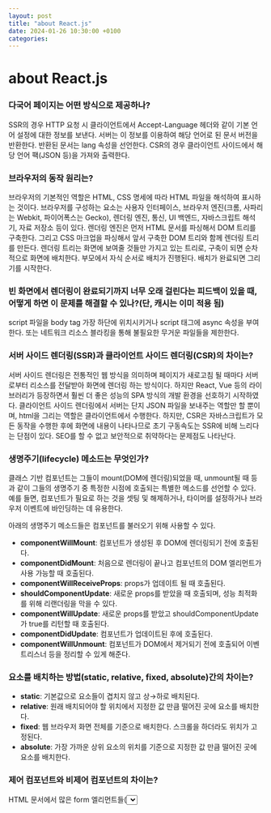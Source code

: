 ```yaml
---
layout: post
title: "about React.js"
date: 2024-01-26 10:30:00 +0100
categories:
---
```


# about React.js

### **다국어 페이지는 어떤 방식으로 제공하나?**

SSR의 경우 HTTP 요청 시 클라이언트에서 Accept-Language 헤더와 같이 기본 언어 설정에 대한 정보를 보낸다. 서버는 이 정보를 이용하여 해당 언어로 된 문서 버전을 반환한다. 반환된 문서는 lang 속성을 선언한다. CSR의 경우 클라이언트 사이드에서 해당 언어 팩(JSON 등)을 가져와 출력한다.

### **브라우저의 동작 원리는?**

브라우저의 기본적인 역할은 HTML, CSS 명세에 따라 HTML 파일을 해석하여 표시하는 것이다. 브라우저를 구성하는 요소는 사용자 인터페이스, 브라우저 엔진(크롬, 사파리는 Webkit, 파이어폭스는 Gecko), 렌더링 엔진, 통신, UI 백엔드, 자바스크립트 해석기, 자료 저장소 등이 있다. 렌더링 엔진은 먼저 HTML 문서를 파싱해서 DOM 트리를 구축한다. 그리고 CSS 마크업을 파싱해서 앞서 구축한 DOM 트리와 함께 렌더링 트리를 만든다. 렌더링 트리는 화면에 보여줄 것들만 가지고 있는 트리로, 구축이 되면 순차적으로 화면에 배치한다. 부모에서 자식 순서로 배치가 진행된다. 배치가 완료되면 그리기를 시작한다.

### **빈 화면에서 렌더링이 완료되기까지 너무 오래 걸린다는 피드백이 있을 때, 어떻게 하면 이 문제를 해결할 수 있나?(단, 캐시는 이미 적용 됨)**

script 파일을 body tag 가장 하단에 위치시키거나 script 태그에 async 속성을 부여한다. 또는 네트워크 리소스 블라킹을 통해 불필요한 무거운 파일들을 제한한다.

### **서버 사이드 렌더링(SSR)과 클라이언트 사이드 렌더링(CSR)의 차이는?**

서버 사이드 렌더링은 전통적인 웹 방식을 의미하며 페이지가 새로고침 될 때마다 서버로부터 리소스를 전달받아 화면에 렌더링 하는 방식이다. 하지만 React, Vue 등의 라이브러리가 등장하면서 훨씬 더 좋은 성능의 SPA 방식의 개발 환경을 선호하기 시작하였다. 클라이언트 사이드 렌더링에서 서버는 단지 JSON 파일을 보내주는 역할만 할 뿐이며, html을 그리는 역할은 클라이언트에서 수행한다. 하지만, CSR은 자바스크립트가 모든 동작을 수행한 후에 화면에 내용이 나타나므로 초기 구동속도는 SSR에 비해 느리다는 단점이 있다. SEO를 할 수 없고 보안적으로 취약하다는 문제점도 나타난다.

### **생명주기(lifecycle) 메소드는 무엇인가?**

클래스 기반 컴포넌트는 그들이 mount(DOM에 렌더링)되었을 때, unmount될 때 등과 같이 그들의 생명주기 중 특정한 시점에 호출되는 특별한 메소드를 선언할 수 있다. 예를 들면, 컴포넌트가 필요로 하는 것을 셋팅 및 해제하거나, 타이머를 설정하거나 브라우저 이벤트에 바인딩하는 데 유용한다.

아래의 생명주기 메소드들은 컴포넌트를 불러오기 위해 사용할 수 있다.

- **componentWillMount**: 컴포넌트가 생성된 후 DOM에 렌더링되기 전에 호출된다.
- **componentDidMount**: 처음으로 렌더링이 끝나고 컴포넌트의 DOM 엘리먼트가 사용 가능할 때 호출된다.
- **componentWillReceiveProps**: props가 업데이트 될 때 호출된다.
- **shouldComponentUpdate**: 새로운 props를 받았을 때 호출되며, 성능 최적화를 위해 리랜더링을 막을 수 있다.
- **componentWillUpdate**: 새로운 props를 받았고 shouldComponentUpdate가 true를 리턴할 때 호출된다.
- **componentDidUpdate**: 컴포넌트가 업데이트된 후에 호출된다.
- **componentWillUnmount**: 컴포넌트가 DOM에서 제거되기 전에 호출되어 이벤트리스너 등을 정리할 수 있게 해준다.

### **요소를 배치하는 방법(static, relative, fixed, absolute)간의 차이는?**

- **static**: 기본값으로 요소들이 겹치지 않고 상→하로 배치된다.
- **relative**: 원래 배치되어야 할 위치에서 지정한 값 만큼 떨어진 곳에 요소를 배치한다.
- **fixed**: 웹 브라우저 화면 전체를 기준으로 배치한다. 스크롤을 하더라도 위치가 고정된다.
- **absolute**: 가장 가까운 상위 요소의 위치를 기준으로 지정한 값 만큼 떨어진 곳에 요소를 배치한다.

### **제어 컴포넌트와 비제어 컴포넌트의 차이는?**

HTML 문서에서 많은 form 엘리먼트들(<select>, <textarea>, <input> 등)은 고유한 state를 유지한다. 비제어 컴포넌트는 DOM을 이러한 input들의 state에 대한 진짜 근원(source of truth for the state of these inputs)으로 취급한다. 제어 컴포넌트에서 내부 state는 엘리먼트의 값(value)를 추적하기 위해 사용된다. input의 값이 변경되면 리액트는 input을 다시 렌더링한다. 비제어 컴포넌트는 non-React 코드와 합칠 때(예를 들어 jQuery 플러그인의 일부를 지원해야 할 때) 유용하게 사용될 수 있다.

### **쿠키와 세션 스토리지, 로컬 스토리지의 차이는?**

기본적으로 쿠키와 로컬 스토리지, 세션 스토리지는 모두 브라우저에서 데이터 저장소의 역할을 한다. 웹에서 로그인을 하기 위해서는 토큰을 발급받아 API를 호출해야 한다. 하지만 반복되는 작업을 계속하게 되는 것은 비효율적이고, 이를 보완하기 위해 쿠키를 서버와 클라이언트에 생성해서 토큰 발급 없이 쿠키만 가지고 서버에 요청을 할 수 있게 된다. 쿠키는 저장 공간이 4KB로 작은 편인데 이러한 단점을 보완하여 만든 것이 웹 스토리지이다.

웹 스토리지는 서버에 클라이언트 데이터를 저장하지 않는다. 웹 스토리지에는 로컬 스토리지와 세션 스토리지가 있으며, 로컬 스토리지는 브라우저에 정보가 계속해서 남아있는 반면, 세션 스토리지는 해당 세션이 끝나면, 즉 브라우저가 닫히면 데이터가 사라진다. 웹 스토리지는 데스크탑 기준 5~10MB의 저장 공간을 가지고 있어서 쿠키에 비해 훨씬 저장공간이 크다는 장점이 있다. 웹 스토리지는 반면 HTML5부터 지원하기 때문에 이전 브라우저에서는 지원이 되지 않는다는 단점이 있다.

### **크로스 브라우징이란?**

크로스 브라우징은 웹 표준에 따라 서로 다른 OS 또는 플랫폼에 대응하는 것을 말한다. 브라우저별 렌더링 엔진이 다른 상황 등 어떠한 상황 속에서도 문제 없이 동작하게 하는 것을 목표로 한다. 프론트엔드 개발자는 여러가지 전략을 세울 수가 있으며, feature detection(기능 탐지)을 사용해서 해당 기능이 해당 브라우저에 있는지를 확인하는 방법을 사용할 수도 있다. 특히 한 쪽 환경에 최적화를 하는 것 보다, 전체적인 웹 표준을 지키는 데에 노력해야 한다.

### **클래스형 컴포넌트와 함수형 컴포넌트의 차이는?**

React 16.8(hooks 도입) 이전에는 내부 state를 유지하는데 필요한 컴포넌트를 생성하거나 생명주기 메소드(lifecycle methods)(즉, componentDidMount 및 shouldComponentUpdate)를 활용하기 위해 클래스 기반 컴포넌트를 사용했다. 클래스 기반 컴포넌트는 리액트의 Component 클래스를 확장하는 ES6 클래스이다. 또한 최소한 render() 메서드를 포함해야 한다.

(hooks 도입 이전의) 함수형 컴포넌트는 state를 갖지 않으며 렌더링할 출력 결과를 리턴(반환)한다. 함수형 컴포넌트는 클래스 기반 컴포넌트보다 심플하기 때문에 props에만 의존하는 UI을 렌더링하는데 선호된다.

### **클리어링(Clearing)에는 어떤 것들이 있으며, 각각은 어떨 때 사용하나?**

float 속성의 영향에서 벗어나기 위해 사용하는 clear 속성은 float의 특성을 지워주는 역할을 한다. 총 4가지 값이 있는데 both는 양쪽의 float 속성을 지워주며, left와 right는 각각 왼쪽, 오른쪽 속성을 지워주고 none은 기본 값으로 아무 것도 지워주지 않다. 보통은 float 속성을 감싸고 있는 요소들의 height를 조정하기 위해 사용된다.

### **프로그레시브 렌더링(Progressive Rendering)이란?**

프로그레시브 렌더링은 컨텐츠를 가능한 빨리 표시하기 위해 성능을 향상시키는 기술이다. 인터넷 속도가 느리거나 불안정한 모바일 환경이 아직 많이 남아있기 때문에 이러한 경우에 유용하게 사용한다. 대표적으로 레이지 로딩이 있다. 이미지를 한 번에 로드하는 것이 아니라, 자바스크립트를 통해 사용자가 표시하려는 부분만 스크롤 시에 이미지를 로드하는 것이다.

### **호이스팅이란?**

ES6 이후에서 함수나 변수 선언이 해당 유효 범위(스코프)의 최상단으로 끌어올려지는 것처럼 보이는 현상이다. 실제로는, 컴파일 타임에 변수/함수 선언이 메모리에 들어가되, 할당은 코드를 작성한 위치에서 진행된다. 호이스팅은 변수/함수 선언에만 적용되는데, 초기화만 해주는 경우 호이스팅이 일어나지 않다. 또한, var로 변수를 선언한 경우에만 호이스팅이 일어난다.

### **화살표 함수와 일반 함수의 차이는?**

화살표 함수는 ES6에서 새로 추가되었다. 화살표 함수는 익명 함수로, 이름이 없는 함수, 즉시 실행이 필요할 경우 사용하는 함수이다.

우선 바인딩이란, 함수 호출과 실제 함수를 연결하는 방법이다. 함수를 호출하는 부분에서 실제 함수가 위치한 메모리를 연결하는 것도 바인딩이다. 바인딩은 정적 바인딩(static binding)과 동적 바인딩(dynamic binding)으로 구분할 수 있다. (정적 바인딩은 실행 시간 전에 일어남. 실행 시간에는 변하지 않는 상태로 유지. 동적 바인딩은 실행 시간에 이루어지거나 실행 시간에 변경됨.)

1. **this**: 자바스크립트에서 모든 함수는 실행될 때마다 함수 내부에 this라는 객체가 추가된다. 일반 함수는 함수를 선언할 때 this에 바인딩할 객체가 정적으로 결정되는 것이 아니고, 함수를 호출할 때 함수가 어떻게 호출되었는지에 따라 this에 바인딩할 객체가 동적으로 결정된다. 화살표 함수는 선언할 때 this에 바인딩할 객체가 정적으로 결정된다. 를 가리킨다(Lexical this). 또한, call, apply, bind 메소드를 사용하여 this를 변경할 수 없다.

   화살표 함수의 this는 언제나 상위 스코프의 this

2. **생성자 함수로 사용 가능 여부**: 일반 함수는 생성자 함수로 사용할 수 있다. 이다.

   화살표 함수는 생성자 함수로 사용할 수 없다. prototype 프로퍼티를 가지고 있지 않기 때문

3. **arguments 사용 가능 여부**: 일반 함수에서는 함수가 실행될 때 암묵적으로 arguments 변수가 전달되어 사용 가능한다. .

   화살표 함수에서는 arguments 변수가 전달되지 않다

### **box model이 무엇이며, 브라우저에서 어떻게 동작하나?**

box model은 각각의 object를 박스 형태로 나타내어 브라우저에 배치하기 위한 규칙이다. W3C 박스 모델과 IE 박스 모델이 있으며 두 가지 박스 모델은 차이가 있다. W3C 박스 모델은 content-box로 width가 content만 포함하는 반면, IE 박스 모델은 border-box로 width에 content, padding, border를 모두 포함한다.

### **class와 id의 차이는?**

id와 class의 차이는 id는 유일한 요소에 적용할 때, 그리고 class는 복수의 요소에 적용할 때 사용한다는 점이다. 하나의 id는 한 문서에서 한 번만 사용 가능하지만, 하나의 class는 여러 번 사용이 가능한다. 우선순위는 id가 class보다 높다.

### **CORS가 무엇이며 어떻게 해결을 할 수 있나?**

다른 도메인에서 리소스 요청 시 cross-origin HTTP에 의해 요청을 하는데, 대부분의 브라우저는 보안 상의 이유로 이 요청을 제한한다. 이를 동일 오리진 정책(Same Origin Policy)이라고 한다. 요청을 보내기 위해서는 요청 보내는 대상과 프로토콜이 같아야 하고, 포트도 같아야 한다. JSONP(JSON-padding)을 통해 해결하거나 특정 HTTP 헤더를 추가하여 이 이슈를 해결할 수 있다. 이와 같이 타 도메인 간 자원을 공유할 수 있게 해주는 것을 Cross Origin Resource Sharing, 줄여서 CORS라고 한다.

### **CSS-in-JS의 장점은?**

- 컴포넌트 단위로 생각할 수가 있다. CSS-in-JS는 CSS 모델을 문서 레벨이 아니라 컴포넌트 레벨로 추상화한다.(모듈성)
- 진정한 분리 법칙을 따른다. CSS에는 명시적으로 정의하지 않은 경우, 부모 요소에서 자동으로 상속되는 속성이 있다. CSS-in-JS의 경우 부모 요소의 속성을 상속하지 않다.

대표적인 라이브러리로 styled-components가 있다.

### **CSS 애니메이션과 JS 애니메이션의 차이는?**

- **CSS**: 일반적으로, 마우스를 올렸을 때 혹은 메뉴 버튼의 전환과 같은 간단하게 처리하는 애니메이션의 경우 CSS로 처리할 수 있다. CSS 자체가 선언형(declarative)이기 때문에 어떤 요소가 애니메이션을 가져야 한다는 직관적인 표현이 가능한다. 낮은 버전의 브라우저에서 지원을 안 하는 경우가 있다.
- **JS**: 애니메이션을 세밀하게 제어해야 하는 경우 JS를 사용한다. 크로스 브라우징 측면에서 JS 애니메이션을 사용하는 것이 유리한다. velocity.js와 같은 라이브러리를 사용하면 CSS보다 성능이 좋다.

### **CSS 전처리기(Pre-Processor)의 장점과 단점은?**

CSS 전처리기를 사용하게 되면 selector를 nesting으로 관리할 수 있고, 조건문이나 반복문, 간단한 연산 등을 할 수 있어서 CSS를 마치 프로그래밍 하듯이 코딩할 수 있다는 장점이 있다. 단점은 웹에서는 CSS만 동작하기 때문에 전처리기는 직접 동작시킬 수가 없다. 따라서 CSS로 컴파일 후 동작시켜야 한다.

### **display 속성에 어떤 것들이 있나?**

display 속성에는 block, inline, inline-block, none이 있다.

- **block**: 항상 새로운 라인에 요소가 시작되고 화면 크기의 전체 가로폭을 영역으로 차지한다. width 속성 값을 부여해주면 그 너비만큼 영역을 차지한다.
- **inline**: 새로운 라인에서 시작되지 않으며 다른 요소들과 같은 줄에 배치될 수 있고 content 너비만큼의 영역을 차지한다. 그리고 width, height, margin-top, margin-bottom 속성이 적용되지 않다.
- **inline-block**: block 레벨 요소와 inline 레벨 요소의 특징을 모두 가지고 있다. 한 줄에서 inline 레벨 요소들과 같이 배치될 수 있으며 width와 height 속성으로 영역의 크기를 지정할 수 있다.
- **none**: 선택한 요소들을 화면에 나타나지 않게 한다. 'visibility: hidden'과의 차이점은 영역이 남아있는지 여부가 다르다는 점이다(display: none은 영역도 없앰).

### **element와 component의 차이는?**

element는 DOM 노드 또는 다른 component들과 관련하여 화면에 표시할 내용을 표현하는 일반 객체이다. elements는 다른 elements들을 포함할 수 있다. React element를 만드는 비용은 저렴한다. element는 생성되면 변형되지 않다.

반면 component는 여러 방법으로 선언될 수 있다. render 메서드가 있는 class일 수도 있다. 간단한 component 일 경우 function으로 정의 될 수 있다.입력된 component를 바탕으로 element 트리를 만든다. 마지막에 JSX는 createElement로 변환된다.

### **flex를 사용하는 이유는?**

flex는 레이아웃을 좀 더 편하게 잡기 위해서 만들어진 css 속성이다. flex를 사용하면 요소들의 크기나 위치를 쉽게 잡을 수 있다. 기존에 수평 구조를 만들 때 사용하는 속성이 float나 inline-block 등이 있으며 이들은 여러가지 문제를 가지고 있었는데 flex를 사용하면 이러한 속성의 한계를 보완할 수 있다. 물론 수평 뿐만 아니라 수직도 가능한다.

flex는 컨테이너와 아이템 개념을 사용하여 요소의 크기가 불분명하거나 동적인 경우에도 요소를 효율적으로 정렬할 수 있게 해준다.

### **float는 어떻게 동작하나?**

float 속성은 현재 위치의 왼쪽이나 오른쪽으로 shift되어 배치되는 박스의 일종이다. 이 때 컨텐츠는 float 속성이 적용된 요소의 주변에 위치하게 된다.

### **Hash Table이란?**

해시테이블은 key-value 형태의 데이터 구조이며, key를 통해 해당 데이터에 직접적인 접근이 가능하며 순차검색에 비해 해시테이블을 이용한 검색은 속도 측면에서 획기적이라고 할 수 있다. 해시함수는 해시테이블의 key로 레코드가 저장되어 있는 주소(혹은 색인)를 산출하는 함수라고 할 수 있다.

### **HTML5 tag란?**

모든 HTML 문서는 <!DOCTYPE> 선언으로 시작한다. <!DOCTYPE>은 태그는 아니지만 브라우저가 어떤 타입을 받아들여야 할지를 알려주는 정보이다.

여러가지 태그가 있는데 주요한 것들 위주로 살펴보면, HTML5의 필수 태그는 html, head, body 등이 있다. html 태그는 HTML문서의 가장 최상단에 위치하는 태그이며, head 태그에는 style, script, title, link, meta 태그 등이 들어간다. body 태그는 HTML 문서의 내용이 들어간다.

meta 태그는 head 부분에서 다른 태그들(script, style, link, title 등)로 나타낼 수 없는 메타데이터를 나타내는 태그를 의미한다. <meta name="keywords" content="ABC"> 와 같이 검색 엔진을 위한 키워드나 <meta name="description" content="OWEN">과 같이 문서에 대한 설명 등에 사용된다. 화면에는 별다르게 표시되는 내용이 없지만, 검색 엔진이나 브라우저에서 읽힌다.

### **JSX란?**

JSX는 HTML처럼 보이는 코드를 작성할 수 있게 해주는 자바스크립트 문법의 확장이다. JSX는 자바스크립트 함수 호출 방식으로 컴파일되어 컴포넌트에 대한 마크업을 만들 수 있는 더 좋은 방법을 제공한다.

### **key는 어떻게 사용되나?**

리액트에서 collection을 렌더링할 때 엘리먼트와 데이터 사이의 관계를 추적하기 쉽도록 반복되는 각 엘리먼트에 key를 추가하는 것이 중요한다. 키는 고유한 ID(이상적으로는 UUID 또는 기타 고유 문자열)를 사용해야 하지만, 마지막 수단으로 Array index가 될 수 있다.

key를 사용하지 않으면 collection에 item을 추가하거나 제거할 때 예상치 못한 동작 결과가 발생할 수 있다.

### **padding과 margin의 차이는?**

margin은 대상의 외부 여백을 의미하고, padding은 대상의 내부 여백을 의미한다.

### **prop로 전달되는 값의 type을 어떻게 강제하나? 또 prop가 필수적으로 전달되게끔 어떻게 강제하나?**

컴포넌트 props의 type을 확인하기 위해서는 prop-types 패키지(리액트 15.5까지는 리액트에 포함되어 있었다)를 이용하여 기대되는 값의 type과 prop가 필수적(require)인지 여부를 선언할 수 있다.

### **prop drilling은 무엇이고 어떻게 피할 수 있나?**

prop drilling은 부모 컴포넌트에서 하위 컴포넌트(자식 컴포넌트의 자식 컴포넌트 등으)로 데이터를 전달할 때 발생하는 것으로, props를 전달하는 것 외에는 props를 필요로 하지 않는 다른 컴포넌트를 통해 “drilling”(내리꽂기) 된다.

컴포넌트를 리팩토링하고, 컴포넌트를 더 작은 컴포넌트들로 쪼개지 않고, state를 가장 가까운 부모 컨포넌트와만 공유함으로써 prop drilling 회피할 수 있다. 위계상 멀리/깊게(deep/far) 떨어진 컴포넌트와 state를 공유할 때, React의 Context API 혹은 Redux와 같은 state 관리 라이브러리를 사용할 수 있다.

### **Pure Components(순수 컴포넌트)란?**

Pure Component는 동일한 상태에서 동일한 결과를 반환한다. shouldComponentUpdate 메서드를 다룰 수 있다는 점을 제외하고는 component와 동일한다.props 또는 state가 변경될 때 Pure Component는 state와 props에 대해 Shallow Compare을 수행한다.반면 component는 현재 props와 변형될 state를 비교하지 않다. 그렇기 때문에 component는 shouldComponentUpdate가 호출 될 때마다 다시 render된다. (shouldComponentUpdate의 기본값은 true이기 때문에)

### **React란?**

React는 SPA (Single Page Application) 즉, 단일 페이지 응용 프로그램에서 사용자 인터페이스를 구성하는데 사용되는 오픈 소스 프론트엔드 JS 라이브러리 이다. 웹 및 모바일 앱의 Layer를 다루는데 사용된다.

### **React의 특징은 무엇인가?**

React의 주요 특징은 다음과 같다:

- RealDOM을 조작하는데 많은 비용이 들어간다는 점을 고려하여 리액트는 RealDOM 대신 VirtualDOM을 사용한다.
- 서버 사이드 렌더링을 지원한다.
- 단방향 데이터 흐름 또는 데이터 바인딩을 따른다.
- UI 구성 요소를 재사용할 수 있도록 개발할 수 있다.

### **React 애플리케이션을 스타일링(styling)하는 보편적인 방식은 무엇인가?**

리액트 컴포넌트를 스타일링하는 다양한 방법이 있고, 각각은 장단점이 있다. 주로 사용되는 것들은 다음과 같다:

- **인라인 스타일링(Inline styling)**: 프로토타입을 만들 때 훌륭하지만 한계가 많다. (예로, pseudo-classes를 사용할 수 없다)
- **클래스 기반 CSS 스타일**: 인라인 스타일링보다 유용하고 React에 익숙하지 않은 개발자들도 쉽게 사용할 수 있다.
- **CSS in JS 스타일링**: 컴포넌트 안에서 스타일을 자바스크립트로 선언하여 스타일링할 수 있게 해주는 많은 라이브러리가 있다.

### **React context란?**

리액트는 하나의 앱 안에서 복수의 컴포넌트들이 state를 공유할 때 발생하는 문제들을 해결하기 위해 context API를 제공한다. context가 도입되기 전에는 Redux와 같은 별도의 상태 관리 라이브러리를 가져오는 것이 유일한 방법이었다. 그러나 많은 개발자들은 (특히 작은 앱에서) Redux가 불필요한 복잡성을 유발한다고 느꼈다.

### **React hooks이란?**

Hooks는 클래스 기반 컴포넌트의 장점(예를 들면, 내부 state와 생명주기 메소드)을 함수형 컴포넌트로 가져오려는 리액트의 시도이다.

### **React hooks의 장점은 무엇인가요?**

React에 hooks를 도입해서 얻을 수 있는 여러 이점들은 다음과 같다:

- 클래스 기반 컴포넌트, lifecycle hooks, this의 필요성이 사라진다.
- 공통 기능을 커스텀 hook로 만들어서 로직을 재사용하기 쉬워진다.
- 컴포넌트 자체에서 로직을 분리할 수 있어서 읽기 쉽고 테스트하기 쉬운 코드를 작성할 수 있다.

### **Redux란?**

Redux는 React를 위한 써드파티 state 관리 라이브러리로, context API가 개발되기 전부터 존재했다. Redux는 store라고 불리는 state 컨테이너의 개념을 기반으로 하는데, store 컴포넌트는 데이터를 props로 받을 수 있다. store를 업데이트하는 유일한 방법은 reducer를 통해 전달되는 store에 action을 보내는 것이다. reducer는 action과 현재의 state를 받고, 새로운 state를 반환(return)하고, 구독된(subscribed) 컴포넌트를 다시 렌더링하게 만든다.

### **<section>과 <article>의 차이는?**

section은 보통 비슷한 특성의 컨텐츠를 담는 구역을 설정할 때 사용한다. 예를 들어, header, footer 사이에 sidebar나 content를 담는 식이다. 반면 article은 관련성이 없고 독립적인 내용들을 담을 때 사용한다. 예를 들어, section 안에서 서로 다른 기사들을 나열해야 할 때 각각의 기사를 article로 담는 식이다.

### **Sementic tag란?**

시멘틱 태그는 HTML5에 도입되었는데, 개발자와 브라우저에게 의미있는 태그를 제공하는 것을 의미한다. 예를 들어 <div> 태그는 non-sementic 태그이고, <table>, <article>은 sementic 태그에 속한다. 시멘틱 태그는 태그만 보고 대략적으로 들어갈 내용을 유추할 수 있다는 장점이 있다. 헤더와 푸터를 설정할 때에도 과거에는 <div id="header"></div> 와 같이 했던 것을 이제는 <header> 하나로 깔끔하게 정리할 수 있다.

### **SEO란?**

검색 엔진 최적화(SEO)란, 웹 페이지 검색엔진이 자료를 수집하고 순위를 매기는 방식에 맞게 웹 페이지를 구성해서 검색 결과의 상위에 나올 수 있게 하는 작업을 말한다. SPA를 개발하는 경우 여러 가지 이점이 있음에도 불구하고 SEO가 잘 되지 않는다는 약점이 있다. 따라서 정보 제공을 목적으로 하는 웹 페이지는 SPA 방식이 불리할 수 있으며, React나 Angular 같은 프레임워크는 서버 렌더링을 통해 SEO에 대응할 수 있는 기술을 지원하므로 선별적으로 사용하면 된다.

### **state를 직접 변경하지 않고 왜 setState를 이용하는가?**

만약 컴포넌트의 state를 직접 변경하려고 시도한다면, 리액트는 컴포넌트를 다시 렌더링해야 하는지 알 수 있는 방법이 없다. setState() 메소드를 사용하면 리액트는 컴포넌트의 UI를 업데이트할 수 있다.

### **state와 props의 차이는?**

props는 부모 컴포넌트에서 자식 컴포넌트로 전달되는 데이터이다. props는 수정될 수 없으며 표시되거나 다른 값을 계산하는데만 사용된다. state는 컴포넌트의 생명 주기 동안 수정될 수 있는 내부 데이터로, 다시 렌더링해도 유지된다.

### **var, let, const의 차이는?**

- var는 함수 레벨의 스코프이며, let과 const는 블록 레벨의 스코프이다.
- var로 선언한 변수는 선언 전에 사용해도 에러가 발생하지 않지만, let과 const는 에러가 발생한다.
  - → 호이스팅
- var는 이미 선언되어 있는 이름과 동일한 이름의 변수를 선언하여도 에러가 발생하지 않지만, let과 const는 에러가 발생한다.
- var와 let은 변수 선언시 초기값을 설정하지 않아도 되지만, const는 반드시 초기값을 설정해야 한다.
- var와 let은 값을 재할당할 수 있지만 const는 한 번 할당한 값을 변경할 수 없다.

### **Virtual DOM이란?**

Virtual DOM은 어플리케이션의 UI를 구성하는 HTML 엘리먼트를 메모리 내에서 구현한 것이다. 컴포넌트가 다시 렌더링될 때, virtual DOM은 업데이트할 요소의 목록을 만들기 위해 기존의 DOM 모델에서 변경되는 사항을 비교한다. DOM 전체를 다시 렌더링할 필요 없이 실제 DOM에 필요한 최소한만 변경하여 효율성이 높다는 것이 큰 장점이다.

**1. real DOM 과 vitual DOM 개념 설명**

- **DOM** : Document Object Model 로 HTML 문서를 프로그래밍적으로 접근가능하게 해주는 인터페이스
  - HTML 은 브라우저에 의해 해석되어 실제 문서를 나타내는 노드 개체들의 트리구조로 변환된다.(DOM Parser) DOM 의 목적은 javascript 를 사용해서 이 문서에 대한 프로그래밍 인터페이스를 제공하는 것이다.
  - DOM node 에 접근하여 편집을 하면 DOM 이 업데이트 되는데 비용이 많이든다.
  - 새로운 node 를 추가하면 DOM 에 해당 node 를 추가하여 업데이트 해줘야하며, 만약 이러한 업데이트로 인해 레이아웃에 대한 변화가 생기면 웹페이지 일부 또는 전체를 다시 랜더링 될 수 있다.(reflow, layout)
- **virtual DOM** : real DOM 을 추상화한 DOM -> real DOM 에 사본정도로 이해
  - DOM 조작 및 업데이트에 대해 성능 최적화를 하고자 등장
  - document.createDocumentFragment() -> 가상돔도 결국에는 real DOM 에 반영을 해줘야하기 때문에 createDocumentFragment() 호출한다.
  - 결국에는 가상돔은 DOM 조작 및 업데이트를 자동화 해주는 수단으로 이해해도 된다.
  - react 에서는 2개의 가상돔을 비교(diffing)하여, real DOM 에 변경사항을 그룹화 하여 수행한다.

**2. react 란?**

- 페이스북에서 개발하고 관리하는 UI 를 만들기 위한 javascript 라이브러리다.

**3. react 특징은?**

- 단방향 데이터 흐름 : 데이터를 추적하기 쉽고, 디버깅을 쉽게 해줌
- virtual DOM : 가상돔을 사용하여, DOM 변경 시 필요한 최소한만 갱신하게 하여 성능 개선
- UI Component 기반 : UI 를 컴포넌트로 쪼개어 재사용성 및 유지보수 이점을 취함

**4. JSX 란?**

- JavaScript XML 의 약자다.
- JSX 는 **React.createElement(component, props, ...children) 생성한다.**
- JSX 는 자바스크립트로 HTML 코드 작성을 쉽게 도와주는 문법(템플릿 언어는 아니다)

**5. HOC(High-Order-Component) 란?**

- 컴포넌트 로직을 재사용하기 위한 기술
- 컴포넌트를 받아, 컴포넌트를 반환함
- HOC 접두사는 with 로 시작하는게 관행
  const HOC = ReactComponent => EnhancedReactComponent;
  or
  const HOC = (ReactComponent) => {return ReactComponent}

**6. FLUX 설명**

- 프론트엔드에서 적용된 MVC 패턴에 대한 문제로 나온 패턴

(양방향, 규모가 클수록 데이터가 어떻게 변경되는가를 추적하기 어렵고 많은 Model 전부를 제어하는것도 어려워짐, View 와 Model 의 관계가 복잡해짐)

- 단방향 데이터 흐름 모델의 개념을 따르는 아키텍쳐

![https://mblogthumb-phinf.pstatic.net/MjAyMDAzMjlfMTky/MDAxNTg1NDc1NDk5NDU2.tOa9Fx0-ZPs9IQO1EVmIJyTk_OTj1TGSzARbP2wlFSkg.sHJpaq1oE_Sn5Dp9ucd9SDusc-BWd_DoWRjcI3f_iXog.PNG.z1004man/%EB%8B%A4%EC%9A%B4%EB%A1%9C%EB%93%9C.png?type=w800](https://mblogthumb-phinf.pstatic.net/MjAyMDAzMjlfMTky/MDAxNTg1NDc1NDk5NDU2.tOa9Fx0-ZPs9IQO1EVmIJyTk_OTj1TGSzARbP2wlFSkg.sHJpaq1oE_Sn5Dp9ucd9SDusc-BWd_DoWRjcI3f_iXog.PNG.z1004man/%EB%8B%A4%EC%9A%B4%EB%A1%9C%EB%93%9C.png?type=w800)

![https://mblogthumb-phinf.pstatic.net/MjAyMDAzMjlfMTYy/MDAxNTg1NDc1NTU1MTgx.TbVja4Up5WeDv7KvmVwC94t1B6faMFTaIezq07vB29Eg.pnzkyiPWZ3GiAbbW6zQqr5pMTL8M-7L-XuhVB32x1NAg.PNG.z1004man/flux-528x174.png?type=w800](https://mblogthumb-phinf.pstatic.net/MjAyMDAzMjlfMTYy/MDAxNTg1NDc1NTU1MTgx.TbVja4Up5WeDv7KvmVwC94t1B6faMFTaIezq07vB29Eg.pnzkyiPWZ3GiAbbW6zQqr5pMTL8M-7L-XuhVB32x1NAg.PNG.z1004man/flux-528x174.png?type=w800)

- flux 에서는 UI 는 데이터를 전달받기만 하면 된다
- UI 쪽에 데이터를 변경할때마다 직접 Store 와 동기화를 하는게 아닌, action 을 일으켜 store 에 변경사항을 업데이트해주고 그 변경사항을 UI 에 전달해준다.
- > 가장 큰 장점은 한방향으로 흐르기 때문에 추적이 쉽고 예측가능하다는 점이다

**7. Redux 란?**

- Flux 아키텍처를 기반으로 단방향 데이터 흐름 상태관리 라이브러리

![https://mblogthumb-phinf.pstatic.net/MjAyMDAzMjlfMjIz/MDAxNTg1NDc1OTgwMDI1.S0ztwC7ZluPxHlDKRZ09Bq2jfSKKhsIFBUC7veGr4AUg.MM0pIwKoSNrn8NSNzlnOdZGqQ1LAhrL_ST-mCqZ0WY4g.PNG.z1004man/Image3-43.png?type=w800](https://mblogthumb-phinf.pstatic.net/MjAyMDAzMjlfMjIz/MDAxNTg1NDc1OTgwMDI1.S0ztwC7ZluPxHlDKRZ09Bq2jfSKKhsIFBUC7veGr4AUg.MM0pIwKoSNrn8NSNzlnOdZGqQ1LAhrL_ST-mCqZ0WY4g.PNG.z1004man/Image3-43.png?type=w800)

- action : UI 에서 상태변경이 일어난 모든 사건 (dispatch)
- reducer : 사건에 따른 상태값에 대한 변화를 일으킨다 (mutation)
- store : 상태값들이 있는 저장소

**8. Redux 3가지 원칙**

- **single source of truth(하나의 진실)** : redux 는 애플리케이션 상태를 한곳에서 관리하기 위해 단 한개의 store 만을 사용(flux 는 여러개의 스토어 사용가능)
- **state is readOnly(상태는 읽기전용)** : View 에서 state 를 직접 접근하여 변경할 수 없다
- **changes are made with Pure Functions(변화는 순수함수로 만들어져야한다)** : reducer 는 순수함수(pure function) 으로만 되야한다는 의미이다 -> side-effect(부수효과) 가 없는 함수를 의미

**9. Redux-sage 란?**

- 애플리케이션에서 Redux 사용시 발생가능한 side-effect(사이드 이펙트 : 부작용) 을 쉽게 관리하고자 사용하는 라이브러리
- 여기서 말하는 부작용은 비동기 로직, Axios Call, request success/fail 처리 등이다.

**10. 함수형 프로그래밍(FP)이란?**

함수형 프로그래밍은
Function - 함수를 이용해서
No Side-Effect - 사이드 이펙트 없도록
Declarative Programming - 선언형 프로그래밍을 이용하는 것

함수는 인풋과 아웃풋이 있고(입력과 출력이 없을수도 있지만..),
각각의 인풋과 아웃풋이 연결이 되어 하나의 커다란 아웃풋을 만들게 되며 연결되게 됨.
순수 함수는 항상 동일한 인풋에 대해 동일한 아웃풋을 낸다. 그래서 상태를 가지지 않음.
-> 항상 동일한 출력을 한다

// 선언형 패턴
const shortNames = names.filter(name => name.length < 5);

- 함수는 재사용 가능하도록 설계된 프로그램 코드의 집합
- 결국에는 순수함수들을 조합하여 애플리케이션을 만드는 방식
- 선언형 프로그래밍은 무엇(What)을 할 것인가를 표현

**11. 상태가 없는 컴포넌트와 상태가있는 컴포넌트에 대한 설명**

상태가 없는 컴포넌트(stateless component)

- 내부적으로 state 를 가지지 않는 컴포넌트
- 기계적으로 부작용이 없다는 것이 보증 + 컴포넌트가 알 수 없는 상태에 따라 동작이 바뀌지 않음

상태가 있는 컴포넌트(satateful component)

- 내부적으로 state 가지고 있는 컴포넌트
- UI 와 관련된 state 를가짐(특정 UI에서 props 를 통해 toggle 하는게 아닌, 자신이 직업 toggle 관련 state를 관리)
